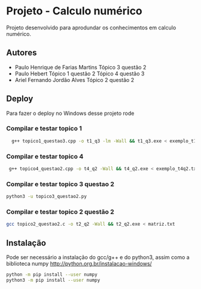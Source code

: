 
# Projeto - Calculo numérico

Projeto desenvolvido para aprodundar os conhecimentos em calculo numérico.




## Autores

- Paulo Henrique de Farias Martins
Tópico 3 questão 2
- Paulo Hebert
Tópico 1 questão 2
Tópico 4 questão 3
- Ariel Fernando Jordão Alves
Tópico 2 questão 2


## Deploy

Para fazer o deploy no Windows desse projeto rode

### Compilar e testar topico 1

```bash
  g++ topico1_questao3.cpp -o t1_q3 -lm -Wall && t1_q3.exe < exemplo_t1q3.txt
```

### Compilar e testar topico 4


```bash
 g++ topico4_questao2.cpp -o t4_q2 -Wall && t4_q2.exe < exemplo_t4q2.txt
```

### Compilar e testar topico 3 questao 2


```bash
python3 -u topico3_questao2.py
```

### Compilar e testar topico 2 questão 2


```bash
gcc topico2_questao2.c -o t2_q2 -Wall && t2_q2.exe < matriz.txt
```
## Instalação

Pode ser necessário a instalação do gcc/g++ e do python3, assim como a biblioteca numpy
http://python.org.br/instalacao-windows/
```bash
python -m pip install --user numpy
python3 -m pip install --user numpy
```
    

